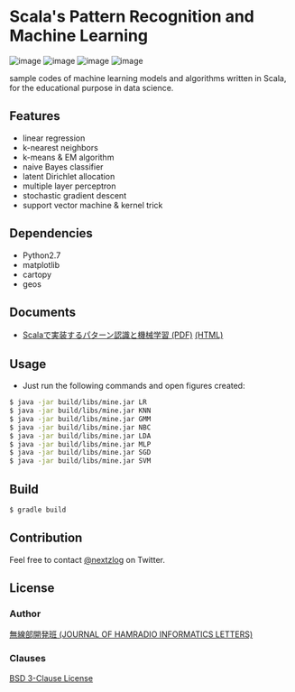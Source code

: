 Scala's Pattern Recognition and Machine Learning
====

![image](https://img.shields.io/badge/Gradle-6-red.svg)
![image](https://img.shields.io/badge/Java-SE13-red.svg)
![image](https://img.shields.io/badge/Scala-2.12-orange.svg)
![image](https://img.shields.io/badge/license-BSD%203--Clause-darkblue.svg)

sample codes of machine learning models and algorithms written in Scala, for the educational purpose in data science.

## Features

- linear regression
- k-nearest neighbors
- k-means & EM algorithm
- naive Bayes classifier
- latent Dirichlet allocation
- multiple layer perceptron
- stochastic gradient descent
- support vector machine & kernel trick

## Dependencies

- Python2.7
- matplotlib
- cartopy
- geos

## Documents

- [Scalaで実装するパターン認識と機械学習 (PDF)](https://pafelog.net/mine.pdf) [(HTML)](https://pafelog.net/mine.html)

## Usage

- Just run the following commands and open figures created:

```sh
$ java -jar build/libs/mine.jar LR
$ java -jar build/libs/mine.jar KNN
$ java -jar build/libs/mine.jar GMM
$ java -jar build/libs/mine.jar NBC
$ java -jar build/libs/mine.jar LDA
$ java -jar build/libs/mine.jar MLP
$ java -jar build/libs/mine.jar SGD
$ java -jar build/libs/mine.jar SVM
```

## Build

```sh
$ gradle build
```

## Contribution

Feel free to contact [@nextzlog](https://twitter.com/nextzlog) on Twitter.

## License

### Author

[無線部開発班 (JOURNAL OF HAMRADIO INFORMATICS LETTERS)](https://pafelog.net)

### Clauses

[BSD 3-Clause License](LICENSE.md)
